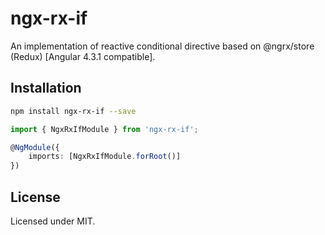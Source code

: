 # ngx-rx-if

An implementation of reactive conditional directive based on @ngrx/store (Redux) [Angular 4.3.1 compatible].

## Installation

```sh
npm install ngx-rx-if --save
```

```typescript
import { NgxRxIfModule } from 'ngx-rx-if';

@NgModule({
    imports: [NgxRxIfModule.forRoot()]
})
```

## License

Licensed under MIT.